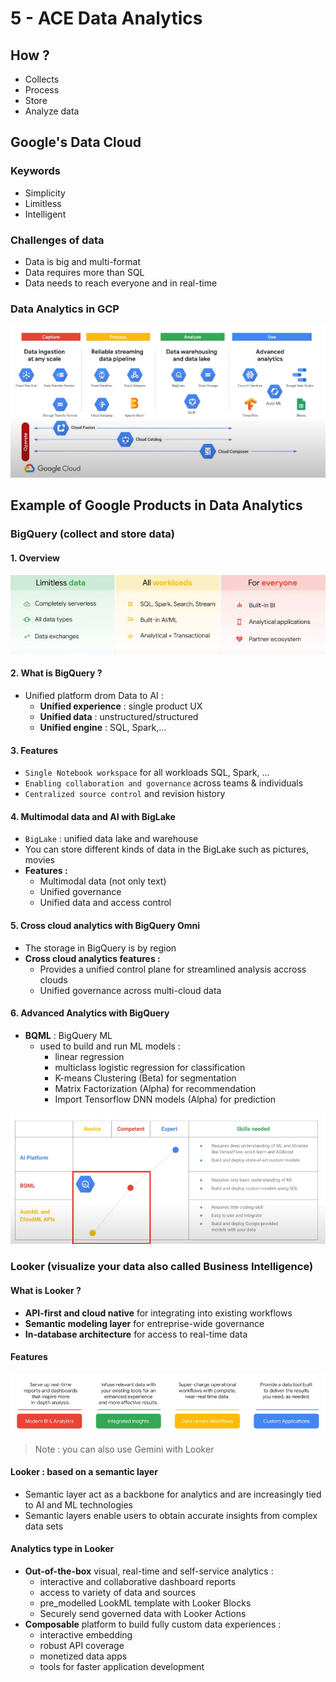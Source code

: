 # 5 - ACE Data Analytics

## How ?
- Collects 
- Process 
- Store 
- Analyze data

## Google's Data Cloud 
### Keywords 
- Simplicity 
- Limitless
- Intelligent

### Challenges of data 
- Data is big and multi-format
- Data requires more than SQL
- Data needs to reach everyone and in real-time

### Data Analytics in GCP 
![alt text](img/data_analytics_schema.png)

## Example of Google Products in Data Analytics

### BigQuery (collect and store data)
#### 1. Overview 
![alt text](img/bq_features.png)

#### 2. What is BigQuery ?
- Unified platform drom Data to AI : 
    - **Unified experience** : single product UX 
    - **Unified data** : unstructured/structured 
    - **Unified engine** : SQL, Spark,...

#### 3. Features 
- `Single Notebook workspace` for all workloads SQL, Spark, ...
- `Enabling collaboration and governance` across teams & individuals 
- `Centralized source control` and revision history

#### 4. Multimodal data and AI with BigLake 
- `BigLake` : unified data lake and warehouse
- You can store different kinds of data in the BigLake such as pictures, movies
- **Features :**
    - Multimodal data (not only text)
    - Unified governance 
    - Unified data and access control

#### 5. Cross cloud analytics with BigQuery Omni 
- The storage in BigQuery is by region 
- **Cross cloud analytics features :**
    - Provides a unified control plane for streamlined analysis accross clouds 
    - Unified governance across multi-cloud data 

#### 6. Advanced Analytics with BigQuery 
- **BQML** : BigQuery ML 
    - used to build and run ML models : 
        - linear regression 
        - multiclass logistic regression for classification 
        - K-means Clustering (Beta) for segmentation
        - Matrix Factorization (Alpha) for recommendation 
        - Import Tensorflow DNN models (Alpha) for prediction

![alt text](img/bq_analytics.png)


### Looker (visualize your data also called Business Intelligence)

#### What is Looker ? 
- **API-first and cloud native** for integrating into existing workflows 
- **Semantic modeling layer** for entreprise-wide governance 
- **In-database architecture** for access to real-time data 

#### Features 
![alt text](img/looker_features.png)

> Note : you can also use Gemini with Looker 

#### Looker : based on a semantic layer 
- Semantic layer act as a backbone for analytics and are increasingly tied to AI and ML technologies 
- Semantic layers enable users to obtain accurate insights from complex data sets 

#### Analytics type in Looker 
- **Out-of-the-box** visual, real-time and self-service analytics : 
    - interactive and collaborative dashboard reports 
    - access to variety of data and sources 
    - pre_modelled LookML template with Looker Blocks
    - Securely send governed data with Looker Actions
- **Composable** platform to build fully custom data experiences : 
    - interactive embedding 
    - robust API coverage 
    - monetized data apps 
    - tools for faster application development
